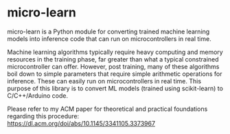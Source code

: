 # micro-learn
micro-learn is a Python module for converting trained machine learning models into inference code that can run on microcontrollers in real time.

Machine learning algorithms typically require heavy computing and memory resources in the training phase, far greater than what a typical constrained microcontroller can offer. However, post training, many of these algorithms boil down to simple parameters that require simple arithmetic operations for inference. These can easily run on microcontrollers in real time. This purpose of this library is to convert ML models (trained using scikit-learn) to C/C++/Arduino code.

Please refer to my ACM paper for theoretical and practical foundations regarding this procedure:
https://dl.acm.org/doi/abs/10.1145/3341105.3373967
 
